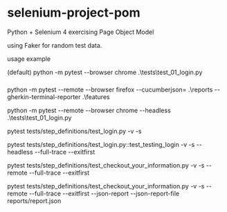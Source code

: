 # selenium-project-pom
Python + Selenium 4 exercising Page Object Model


using Faker for random test data.

usage example

(default)
python -m pytest --browser chrome .\tests\test_01_login.py 

###
python -m pytest --remote --browser firefox --cucumberjson= .\reports --gherkin-terminal-reporter .\features

python -m pytest --remote --browser chrome --headless .\tests\test_01_login.py

pytest tests/step_definitions/test_login.py -v -s

pytest tests/step_definitions/test_login.py::test_testing_login -v -s --headless --full-trace --exitfirst

pytest tests/step_definitions/test_checkout_your_information.py -v -s --remote --full-trace --exitfirst

pytest tests/step_definitions/test_checkout_your_information.py -v -s --remote --full-trace --exitfirst --json-report --json-report-file reports/report.json